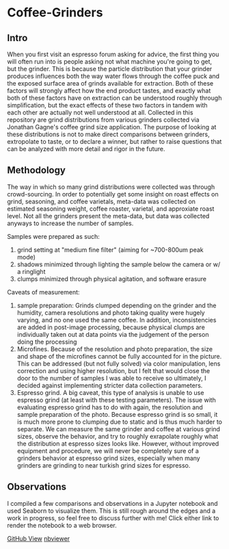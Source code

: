 # Coffee-Grinders

## Intro
When you first visit an espresso forum asking for advice, the first thing you will often run into is people asking not what machine you're going to get, but the grinder. This is because the particle distribution that your grinder produces influences both the way water flows through the coffee puck and the exposed surface area of grinds available for extraction. Both of these factors will strongly affect how the end product tastes, and exactly what both of these factors have on extraction can be understood roughly through simplification, but the exact effects of these two factors in tandem with each other are actually not well understood at all. Collected in this repository are grind distributions from various grinders collected via Jonathan Gagne's coffee grind size application. The purpose of looking at these distributions is not to make direct comparisons between grinders, extropolate to taste, or to declare a winner, but rather to raise questions that can be analyzed with more detail and rigor in the future. 

## Methodology
The way in which so many grind distributions were collected was through crowd-sourcing. In order to potentially get some insight on roast effects on grind, seasoning, and coffee varietals, meta-data was collected on estimated seasoning weight, coffee roaster, varietal, and approxiate roast level. Not all the grinders present the meta-data, but data was collected anyways to increase the number of samples.

Samples were prepared as such:
1. grind setting at "medium fine filter" (aiming for ~700-800um peak mode)    
2. shadows minimized through lighting the sample below the camera or w/ a ringlight
3. clumps minimized through physical agitation, and software erasure

Caveats of measurement:
1. sample preparation: Grinds clumped depending on the grinder and the humidity, camera resolutions and photo taking quality were hugely varying, and no one used the same coffee. In addition, inconsistencies are added in post-image processing, because physical clumps are individually taken out at data points via the judgement of the person doing the processing
2. Microfines. Because of the resolution and photo preparation, the size and shape of the microfines cannot be fully accounted for in the picture. This can be addressed (but not fully solved) via color manipulation, lens correction and using higher resolution, but I felt that would close the door to the number of samples I was able to receive so ultimately, I decided against implementing stricter data collection parameters.
3. Espresso grind. A big caveat, this type of analysis is unable to use espresso grind (at least with these testing parameters). The issue with evaluating espresso grind has to do with again, the resolution and sample preparation of the photo. Because espresso grind is so small, it is much more prone to clumping due to static and is thus much harder to separate. We can measure the same grinder and coffee at various grind sizes, observe the behavior, and try to roughly exrapolate roughly what the distribution at espresso sizes looks like. However, without improved equipment and procedure, we will never be completely sure of a grinders behavior at espresso grind sizes, especially when many grinders are grinding to near turkish grind sizes for espresso.

## Observations

I compiled a few comparisons and observations in a Jupyter notebook and used Seaborn to visualize them. This is still rough around the edges and a work in progress, so feel free to discuss further with me! Click either link to render the notebook to a web browser.

[GitHub View](https://github.com/fam-cf/Coffee-Grinders/blob/main/Notes%20and%20Observations.ipynb)
[nbviewer](https://nbviewer.jupyter.org/github/fam-cf/Coffee-Grinders/blob/main/Notes%20and%20Observations.ipynb)

